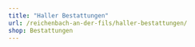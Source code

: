 ```yaml
---
title: "Haller Bestattungen"
url: /reichenbach-an-der-fils/haller-bestattungen/
shop: Bestattungen
---
```

